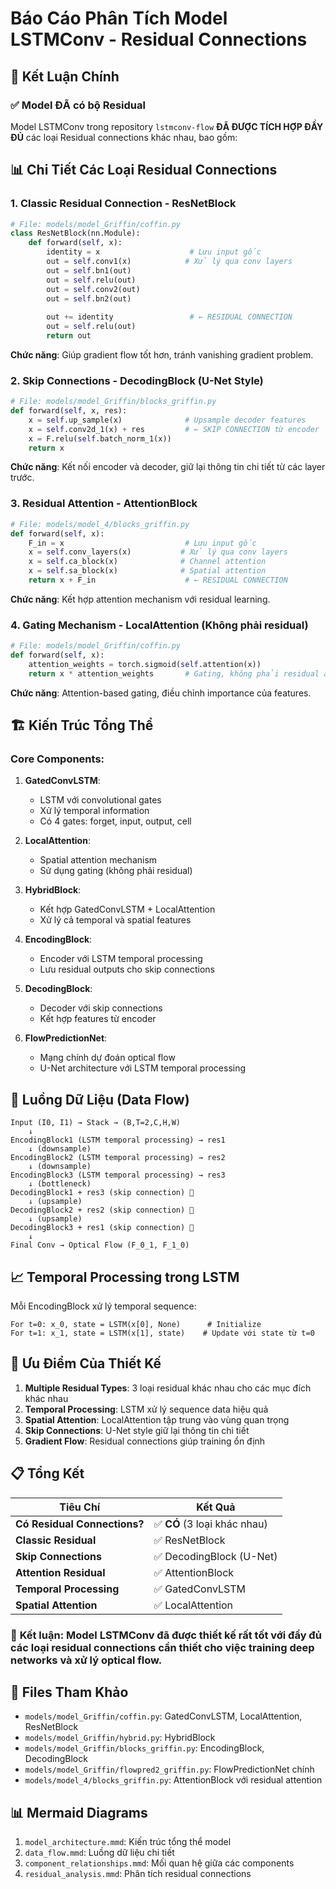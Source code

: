 # Báo Cáo Phân Tích Model LSTMConv - Residual Connections

## 🎯 Kết Luận Chính

### ✅ **Model ĐÃ có bộ Residual**

Model LSTMConv trong repository `lstmconv-flow` **ĐÃ ĐƯỢC TÍCH HỢP ĐẦY ĐỦ** các loại Residual connections khác nhau, bao gồm:

## 📊 Chi Tiết Các Loại Residual Connections

### 1. **Classic Residual Connection - ResNetBlock**
```python
# File: models/model_Griffin/coffin.py
class ResNetBlock(nn.Module):
    def forward(self, x):
        identity = x                    # Lưu input gốc
        out = self.conv1(x)            # Xử lý qua conv layers
        out = self.bn1(out)
        out = self.relu(out)
        out = self.conv2(out)
        out = self.bn2(out)
        
        out += identity                 # ← RESIDUAL CONNECTION
        out = self.relu(out)
        return out
```
**Chức năng**: Giúp gradient flow tốt hơn, tránh vanishing gradient problem.

### 2. **Skip Connections - DecodingBlock (U-Net Style)**
```python
# File: models/model_Griffin/blocks_griffin.py
def forward(self, x, res):
    x = self.up_sample(x)              # Upsample decoder features
    x = self.conv2d_1(x) + res         # ← SKIP CONNECTION từ encoder
    x = F.relu(self.batch_norm_1(x))
    return x
```
**Chức năng**: Kết nối encoder và decoder, giữ lại thông tin chi tiết từ các layer trước.

### 3. **Residual Attention - AttentionBlock**
```python
# File: models/model_4/blocks_griffin.py
def forward(self, x):
    F_in = x                           # Lưu input gốc
    x = self.conv_layers(x)           # Xử lý qua conv layers
    x = self.ca_block(x)              # Channel attention
    x = self.sa_block(x)              # Spatial attention
    return x + F_in                    # ← RESIDUAL CONNECTION
```
**Chức năng**: Kết hợp attention mechanism với residual learning.

### 4. **Gating Mechanism - LocalAttention (Không phải residual)**
```python
# File: models/model_Griffin/coffin.py
def forward(self, x):
    attention_weights = torch.sigmoid(self.attention(x))
    return x * attention_weights       # Gating, không phải residual addition
```
**Chức năng**: Attention-based gating, điều chỉnh importance của features.

## 🏗️ Kiến Trúc Tổng Thể

### Core Components:

1. **GatedConvLSTM**: 
   - LSTM với convolutional gates
   - Xử lý temporal information
   - Có 4 gates: forget, input, output, cell

2. **LocalAttention**:
   - Spatial attention mechanism
   - Sử dụng gating (không phải residual)

3. **HybridBlock**:
   - Kết hợp GatedConvLSTM + LocalAttention
   - Xử lý cả temporal và spatial features

4. **EncodingBlock**:
   - Encoder với LSTM temporal processing
   - Lưu residual outputs cho skip connections

5. **DecodingBlock**:
   - Decoder với skip connections
   - Kết hợp features từ encoder

6. **FlowPredictionNet**:
   - Mạng chính dự đoán optical flow
   - U-Net architecture với LSTM temporal processing

## 🔄 Luồng Dữ Liệu (Data Flow)

```
Input (I0, I1) → Stack → (B,T=2,C,H,W)
    ↓
EncodingBlock1 (LSTM temporal processing) → res1
    ↓ (downsample)
EncodingBlock2 (LSTM temporal processing) → res2  
    ↓ (downsample)
EncodingBlock3 (LSTM temporal processing) → res3
    ↓ (bottleneck)
DecodingBlock1 + res3 (skip connection) 🔄
    ↓ (upsample)
DecodingBlock2 + res2 (skip connection) 🔄
    ↓ (upsample)  
DecodingBlock3 + res1 (skip connection) 🔄
    ↓
Final Conv → Optical Flow (F_0_1, F_1_0)
```

## 📈 Temporal Processing trong LSTM

Mỗi EncodingBlock xử lý temporal sequence:
```
For t=0: x_0, state = LSTM(x[0], None)      # Initialize
For t=1: x_1, state = LSTM(x[1], state)    # Update với state từ t=0
```

## 🎯 Ưu Điểm Của Thiết Kế

1. **Multiple Residual Types**: 3 loại residual khác nhau cho các mục đích khác nhau
2. **Temporal Processing**: LSTM xử lý sequence data hiệu quả
3. **Spatial Attention**: LocalAttention tập trung vào vùng quan trọng
4. **Skip Connections**: U-Net style giữ lại thông tin chi tiết
5. **Gradient Flow**: Residual connections giúp training ổn định

## 📋 Tổng Kết

| Tiêu Chí | Kết Quả |
|----------|---------|
| **Có Residual Connections?** | ✅ **CÓ** (3 loại khác nhau) |
| **Classic Residual** | ✅ ResNetBlock |
| **Skip Connections** | ✅ DecodingBlock (U-Net) |
| **Attention Residual** | ✅ AttentionBlock |
| **Temporal Processing** | ✅ GatedConvLSTM |
| **Spatial Attention** | ✅ LocalAttention |

### 🚀 **Kết luận**: Model LSTMConv đã được thiết kế rất tốt với đầy đủ các loại residual connections cần thiết cho việc training deep networks và xử lý optical flow.

## 📁 Files Tham Khảo

- `models/model_Griffin/coffin.py`: GatedConvLSTM, LocalAttention, ResNetBlock
- `models/model_Griffin/hybrid.py`: HybridBlock
- `models/model_Griffin/blocks_griffin.py`: EncodingBlock, DecodingBlock
- `models/model_Griffin/flowpred2_griffin.py`: FlowPredictionNet chính
- `models/model_4/blocks_griffin.py`: AttentionBlock với residual attention

## 📊 Mermaid Diagrams

1. `model_architecture.mmd`: Kiến trúc tổng thể model
2. `data_flow.mmd`: Luồng dữ liệu chi tiết
3. `component_relationships.mmd`: Mối quan hệ giữa các components
4. `residual_analysis.mmd`: Phân tích residual connections